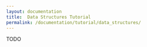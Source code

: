 ```yaml
---
layout: documentation
title:  Data Structures Tutorial
permalink: /documentation/tutorial/data_structures/
---
```


TODO